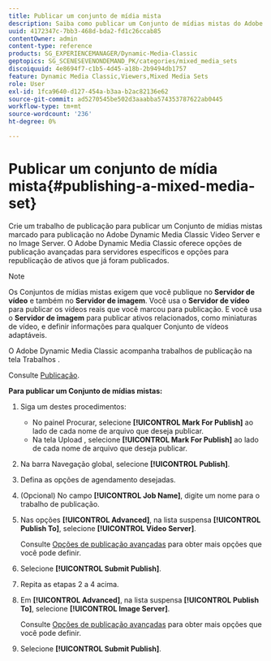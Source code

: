 ```yaml
---
title: Publicar um conjunto de mídia mista
description: Saiba como publicar um Conjunto de mídias mistas do Adobe Dynamic Media Classic.
uuid: 4172347c-7bb3-468d-bda2-fd1c26ccab85
contentOwner: admin
content-type: reference
products: SG_EXPERIENCEMANAGER/Dynamic-Media-Classic
geptopics: SG_SCENESEVENONDEMAND_PK/categories/mixed_media_sets
discoiquuid: 4e8694f7-c1b5-4d45-a18b-2b9494db1757
feature: Dynamic Media Classic,Viewers,Mixed Media Sets
role: User
exl-id: 1fca9640-d127-454a-b3aa-b2ac82136e62
source-git-commit: ad5270545be502d3aaabba574353787622ab0445
workflow-type: tm+mt
source-wordcount: '236'
ht-degree: 0%

---
```


# Publicar um conjunto de mídia mista{#publishing-a-mixed-media-set}

Crie um trabalho de publicação para publicar um Conjunto de mídias mistas marcado para publicação no Adobe Dynamic Media Classic Video Server e no Image Server. O Adobe Dynamic Media Classic oferece opções de publicação avançadas para servidores específicos e opções para republicação de ativos que já foram publicados.

>[!NOTE]
>
>Os Conjuntos de mídias mistas exigem que você publique no **Servidor de vídeo** e também no **Servidor de imagem**. Você usa o **Servidor de vídeo** para publicar os vídeos reais que você marcou para publicação. E você usa o **Servidor de imagem** para publicar ativos relacionados, como miniaturas de vídeo, e definir informações para qualquer Conjunto de vídeos adaptáveis.

O Adobe Dynamic Media Classic acompanha trabalhos de publicação na tela Trabalhos .

Consulte [Publicação](publishing-files.md#publishing_files).

<!-- 

Comment Type: remark
Last Modified By: unknown unknown 
Last Modified Date: 

<p>RB: Updated the following steps as per Cynthia email, 11/9/2012, added 11/12/2012</p>

 -->

**Para publicar um Conjunto de mídias mistas:**

1. Siga um destes procedimentos:

   * No painel Procurar, selecione **[!UICONTROL Mark For Publish]** ao lado de cada nome de arquivo que deseja publicar.
   * Na tela Upload , selecione **[!UICONTROL Mark For Publish]** ao lado de cada nome de arquivo que deseja publicar.

1. Na barra Navegação global, selecione **[!UICONTROL Publish]**.
1. Defina as opções de agendamento desejadas.
1. (Opcional) No campo **[!UICONTROL Job Name]**, digite um nome para o trabalho de publicação.
1. Nas opções **[!UICONTROL Advanced]**, na lista suspensa **[!UICONTROL Publish To]**, selecione **[!UICONTROL Video Server]**.

   Consulte [Opções de publicação avançadas](publishing-files.md#advanced_publish_options) para obter mais opções que você pode definir.

1. Selecione **[!UICONTROL Submit Publish]**.
1. Repita as etapas 2 a 4 acima.
1. Em **[!UICONTROL Advanced]**, na lista suspensa **[!UICONTROL Publish To]**, selecione **[!UICONTROL Image Server]**.

   Consulte [Opções de publicação avançadas](publishing-files.md#advanced_publish_options) para obter mais opções que você pode definir.

1. Selecione **[!UICONTROL Submit Publish]**.
